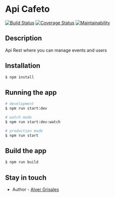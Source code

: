 # Api Cafeto

[![Build Status](https://travis-ci.com/Alver23/api-cafeto.svg?branch=master)](https://travis-ci.com/Alver23/api-cafeto)
[![Coverage Status](https://coveralls.io/repos/github/Alver23/api-cafeto/badge.svg?branch=master)](https://coveralls.io/github/Alver23/api-cafeto?branch=master)
[![Maintainability](https://api.codeclimate.com/v1/badges/33248009963358b81452/maintainability)](https://codeclimate.com/github/Alver23/api-cafeto/maintainability)

## Description

Api Rest where you can manage events and users

## Installation

```bash
$ npm install
```

## Running the app

```bash
# development
$ npm run start:dev

# watch mode
$ npm run start:dev:watch

# production mode
$ npm run start
```

## Build the app

```bash
$ npm run build
```

## Stay in touch

- Author - [Alver Grisales](https://twitter.com/23Alver)
